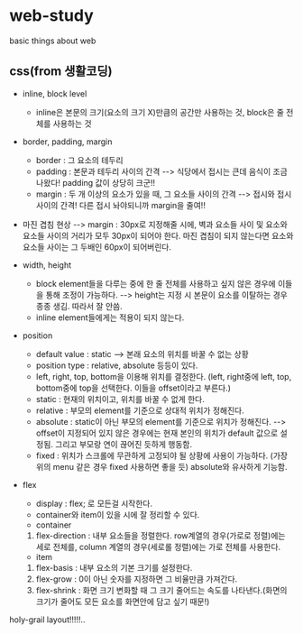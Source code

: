 # web-study
basic things about web


## css(from 생활코딩)
* inline, block level
  * inline은 본문의 크기(요소의 크기 X)만큼의 공간만 사용하는 것, block은 줄 전체를 사용하는 것

* border, padding, margin
  * border : 그 요소의 테두리
  * padding : 본문과 테두리 사이의 간격 --> 식당에서 접시는 큰데 음식이 조금 나왔다! padding 값이 상당히 크군!!
  * margin : 두 개 이상의 요소가 있을 때, 그 요소들 사이의 간격 --> 접시와 접시 사이의 간격! 다른 접시 놔야되니까 margin을 줄여!!

* 마진 겹침 현상 --> margin : 30px로 지정해줄 시에, 벽과 요소들 사이 및 요소와 요소들 사이의 거리가 모두 30px이 되어야 한다. 마진 겹침이 되지 않는다면 요소와 요소들 사이는 그 두배인 60px이 되어버린다.

* width, height
  *  block element들을 다루는 중에 한 줄 전체를 사용하고 싶지 않은 경우에 이들을 통해 조정이 가능하다. --> height는 지정 시 본문이 요소를 이탈하는 경우 종종 생김. 따라서 잘 안씀.
  *  inline element들에게는 적용이 되지 않는다.


* position
  * default value : static --> 본래 요소의 위치를 바꿀 수 없는 상황
  * position type : relative, absolute 등등이 있다.
  * left, right, top, bottom을 이용해 위치를 결정한다. (left, right중에 left, top, bottom중에 top을 선택한다. 이들을 offset이라고 부른다.)
  * static : 현재의 위치이고, 위치를 바꿀 수 없게 한다.
  * relative : 부모의 element를 기준으로 상대적 위치가 정해진다.
  * absolute : static이 아닌 부모의 element를 기준으로 위치가 정해진다. --> offset이 지정되어 있지 않은 경우에는 현재 본인의 위치가 default 값으로 설정됨. 그리고 부모랑 연이 끊어진 듯하게 행동함.
  * fixed : 위치가 스크롤에 무관하게 고정되야 될 상황에 사용이 가능하다. (가장 위의 menu 같은 경우 fixed 사용하면 좋을 듯) absolute와 유사하게 기능함.


* flex
  * display : flex; 로 모든걸 시작한다.
  * container와 item이 있을 시에 잘 정리할 수 있다.
  * container
   1. flex-direction : 내부 요소들을 정렬한다. row계열의 경우(가로로 정렬)에는 세로 전체를, column 계열의 경우(세로롤 정렬)에는 가로 전체를 사용한다.

  * item
   1. flex-basis : 내부 요소의 기본 크기를 설정한다.
   2. flex-grow : 0이 아닌 숫자를 지정하면 그 비율만큼 가져간다.
   3. flex-shrink : 화면 크기 변화할 때 그 크기 줄어드는 속도를 나타낸다.(화면의 크기가 줄어도 모든 요소를 화면안에 담고 싶기 때문!)

holy-grail layout!!!!!..
